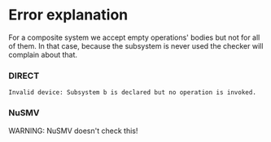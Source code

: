 # Error explanation

For a composite system we accept empty operations' bodies but not for all of them. In that case, because the 
subsystem is never used the checker will complain about that.  

### DIRECT
```
Invalid device: Subsystem b is declared but no operation is invoked.
```

### NuSMV

WARNING: NuSMV doesn't check this!